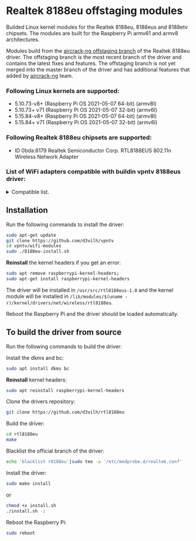 # Realtek 8188eu offstaging modules
Builded Linux kernel modules for the Realtek 8188eu, 8188eus and 8188etv chipsets. The modules are built for the Raspberry Pi armv61 and armv8 architectures.

Modules build from the [aircrack-ng offstaging branch](https://github.com/aircrack-ng/rtl8188eus) of the Realtek 8188eu driver. The offstaging branch is the most recent branch of the driver and contains the latest fixes and features. The offstaging branch is not yet merged into the master branch of the driver and has additional features that added by [aircrack-ng](https://github.com/aircrack-ng) team.

### Following Linux kernels are supported:
* 5.10.73-v8+ (Raspberry Pi OS 2021-05-07 64-bit) (armv8l)
* 5.10.73+ v71 (Raspberry Pi OS 2021-05-07 32-bit) (armv6l)
* 5.15.84-v8+ (Raspberry Pi OS 2021-05-07 64-bit) (armv8l)
* 5.15.84+ v71 (Raspberry Pi OS 2021-05-07 32-bit) (armv6l)

### Following Realtek 8188eu chipsets are supported:
* ID 0bda:8179 Realtek Semiconductor Corp. RTL8188EUS 802.11n Wireless Network Adapter

### List of WiFi adapters compatible with buildin vpntv 8188eus driver:
  <details>
    <summary>
      Compatible list.
    </summary>

  * [Realtek RTL8188EUS](https://www.realtek.com/en/products/communications-network-ics/item/rtl8188eus) Wireless LAN 802.11n USB 2.0 Network Adapter. [Aliexpress link](https://a.aliexpress.com/_Ew27JPn)
  * [Realtek RTL8188ETV](https://www.realtek.com/en/products/communications-network-ics/item/rtl8188etv) Wireless LAN 802.11n USB 2.0 Network Adapter. [Aliexpress link](https://a.aliexpress.com/_EGxet6d)
  * TP-Link TL-WN722N V2/V3 150Mbps High Gain Wireless USB Adapter
  * TP-Link TL-WN727N V5.20 150Mbps Wireless N USB Adapter
  * TP-Link TL-WN725N V3 150Mbps Wireless N Nano USB Adapter
  * EDIMAX EW-7811Un V2 N150 Wi-Fi 4 Nano USB Adapter
  * ASUS USB-N10 Nano B1 USB Adapter Wireless-N
  * D-Link DWA-125 Wireless N 150 USB Adapter(rev.D)
  * D-Link DWA-123 Wireless N 150 USB Adapter(rev.D)
  * D-Link GO-USB-N150 Wireless N 150 Easy USB Adapter(rev.B)
  * D-Link DWA-121 Wireless N 150 USB Adapter(rev.B)
  * Realtek RTL8188EU Wireless LAN 802.11n USB 2.0 Network Adapter
  * 802.11bgn Mini Wireless LAN USB2.0 Adapter
  * ELECOM WDC-150SU2M Wireless Adapter
  * Sitecom WLA-1100 V2 Wi-Fi USB adapter N150
  * MERCUSYS MW150US V2 N150 Wireless Nano USB Adapter
  * Rosewill RNX-N150NUB N150 Wireless Nano USB Adapter
  </details>


## Installation
Run the following commands to install the driver:
```bash
sudo apt-get update
git clone https://github.com/d3vilh/vpntv
cd vpntv/wifi-modules
sudo ./8188eu-install.sh
```
**Reinstall** the kernel headers if you get an error:
```bash
sudo apt remove raspberrypi-kernel-headers;
sudo apt-get install raspberrypi-kernel-headers
```

The driver will be installed in `/usr/src/rtl8188eus-1.0` and the kernel module will be installed in `/lib/modules/$(uname -r)/kernel/drivers/net/wireless/rtl8188eu`.

Reboot the Raspberry Pi and the driver should be loaded automatically.

## To build the driver from source
Run the following commands to build the driver:

Install the dkms and bc:
```bash
sudo apt install dkms bc
```
**Reinstall** kernel headers:
```bash
sudo apt reinstall raspberrypi-kernel-headers
```
Clone the drivers repository:
```bash
git clone https://github.com/d3vilh/rtl8188eu
```
Build the driver:
```bash
cd rtl8188eu
make
```
Blacklist the official branch of the driver:
```bash
echo 'blacklist r8188eu'|sudo tee -a '/etc/modprobe.d/realtek.conf'
```
Install the driver:
```bash
sudo make install
```
or
```bash
chmod +x install.sh
./install.sh -i
```
Reboot the Raspberry Pi:
```bash
sudo reboot
```


